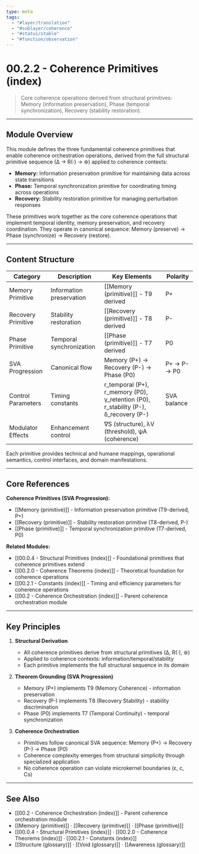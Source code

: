 ```yaml
---
type: meta
tags:
  - "#layer/translation"
  - "#sublayer/coherence"
  - "#status/stable"
  - "#function/observation"
---
```


# 00.2.2 - Coherence Primitives (index)

> Core coherence operations derived from structural primitives: Memory (information preservation), Phase (temporal synchronization), Recovery (stability restoration).

---

## Module Overview

This module defines the three fundamental coherence primitives that enable coherence orchestration operations, derived from the full structural primitive sequence (∆ → R(·) → ⊚) applied to coherence contexts:

- **Memory:** Information preservation primitive for maintaining data across state transitions
- **Phase:** Temporal synchronization primitive for coordinating timing across operations
- **Recovery:** Stability restoration primitive for managing perturbation responses

These primitives work together as the core coherence operations that implement temporal identity, memory preservation, and recovery coordination. They operate in canonical sequence: Memory (preserve) → Phase (synchronize) → Recovery (restore).

---

## Content Structure

| Category | Description | Key Elements | Polarity |
|----------|-------------|--------------|----------|
| Memory Primitive | Information preservation | [[Memory (primitive)]] - T9 derived | P+ |
| Recovery Primitive | Stability restoration | [[Recovery (primitive)]] - T8 derived | P- |
| Phase Primitive | Temporal synchronization | [[Phase (primitive)]] - T7 derived | P0 |
| SVA Progression | Canonical flow | Memory (P+) → Recovery (P-) → Phase (P0) | P+ → P- → P0 |
| Control Parameters | Timing constants | r_temporal (P+), r_memory (P0), γ_retention (P0), r_stability (P-), δ_recovery (P-) | SVA balance |
| Modulator Effects | Enhancement control | ∇S (structure), λV (threshold), ψA (coherence) |

Each primitive provides technical and humane mappings, operational semantics, control interfaces, and domain manifestations.

---

## Core References

**Coherence Primitives (SVA Progression):**
- [[Memory (primitive)]] - Information preservation primitive (T9-derived, P+)
- [[Recovery (primitive)]] - Stability restoration primitive (T8-derived, P-)
- [[Phase (primitive)]] - Temporal synchronization primitive (T7-derived, P0)

**Related Modules:**
- [[00.0.4 - Structural Primitives (index)]] - Foundational primitives that coherence primitives extend
- [[00.2.0 - Coherence Theorems (index)]] - Theoretical foundation for coherence operations
- [[00.2.1 - Constants (index)]] - Timing and efficiency parameters for coherence operations
- [[00.2 - Coherence Orchestration (index)]] - Parent coherence orchestration module

---

## Key Principles

1. **Structural Derivation**
   - All coherence primitives derive from structural primitives (∆, R(·), ⊚)
   - Applied to coherence contexts: information/temporal/stability
   - Each primitive implements the full structural sequence in its domain

2. **Theorem Grounding (SVA Progression)**
   - Memory (P+) implements T9 (Memory Coherence) - information preservation
   - Recovery (P-) implements T8 (Recovery Stability) - stability discrimination
   - Phase (P0) implements T7 (Temporal Continuity) - temporal synchronization

3. **Coherence Orchestration**
   - Primitives follow canonical SVA sequence: Memory (P+) → Recovery (P-) → Phase (P0)
   - Coherence complexity emerges from structural simplicity through specialized application
   - No coherence operation can violate microkernel boundaries (ε, c, Cs)

---

## See Also

- [[00.2 - Coherence Orchestration (index)]] - Parent coherence orchestration module
- [[Memory (primitive)]] · [[Recovery (primitive)]] · [[Phase (primitive)]]
- [[00.0.4 - Structural Primitives (index)]] · [[00.2.0 - Coherence Theorems (index)]] · [[00.2.1 - Constants (index)]]
- [[Structure (glossary)]] · [[Void (glossary)]] · [[Awareness (glossary)]]